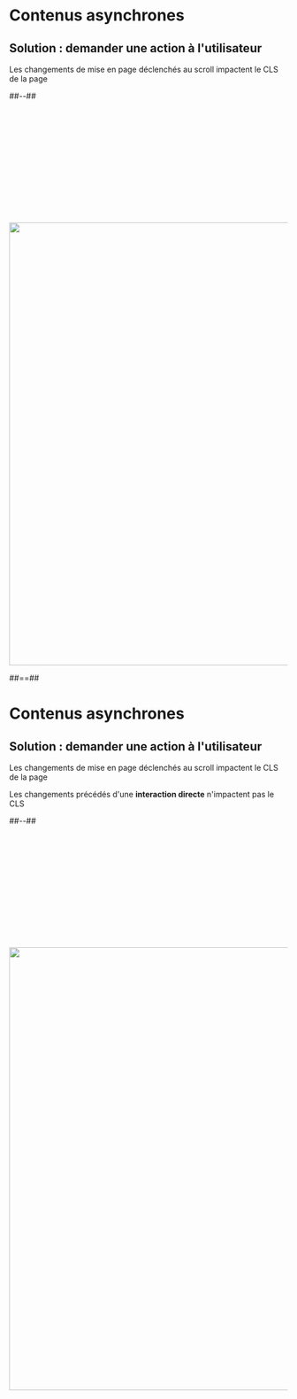 <!-- .slide: class="two-column with-code" -->

# Contenus asynchrones

## Solution : demander une action à l'utilisateur

Les changements de mise en page déclenchés au scroll impactent le CLS de la page

##--##

<img src="./assets/images/02-stability/space-no-action.svg" style="width: 800px; height: auto; display: block; margin: auto; margin-top: 220px;"  />

##==##

<!-- .slide: class="two-column with-code" -->

# Contenus asynchrones

## Solution : demander une action à l'utilisateur

Les changements de mise en page déclenchés au scroll impactent le CLS de la page

Les changements précédés d'une **interaction directe** n'impactent pas le CLS

##--##

<img src="./assets/images/02-stability/space-action.svg" style="width: 800px; height: auto; display: block; margin: auto; margin-top: 220px;"  />
